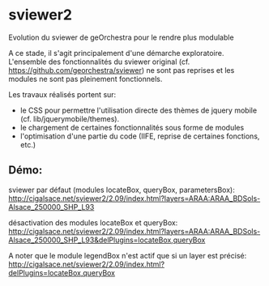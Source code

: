 # sviewer2
Evolution du sviewer de geOrchestra pour le rendre plus modulable

A ce stade, il s'agit principalement d'une démarche exploratoire.
L'ensemble des fonctionnalités du sviewer original (cf. https://github.com/georchestra/sviewer) ne sont pas reprises et les modules ne sont pas pleinement fonctionnels.

Les travaux réalisés portent sur:

* le CSS pour permettre l'utilisation directe des thèmes de jquery mobile (cf. lib/jquerymobile/themes).
* le chargement de certaines fonctionnalités sous forme de modules
* l'optimisation d'une partie du code (IIFE, reprise de certaines fonctions, etc.)


## Démo: 

sviewer par défaut (modules locateBox, queryBox, parametersBox): http://cigalsace.net/sviewer2/2.09/index.html?layers=ARAA:ARAA_BDSols-Alsace_250000_SHP_L93

désactivation des modules locateBox et queryBox:
http://cigalsace.net/sviewer2/2.09/index.html?layers=ARAA:ARAA_BDSols-Alsace_250000_SHP_L93&delPlugins=locateBox,queryBox

A noter que le module legendBox n'est actif que si un layer est précisé:
http://cigalsace.net/sviewer2/2.09/index.html?delPlugins=locateBox,queryBox

